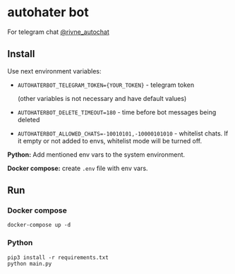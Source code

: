 # autohater bot
For telegram chat [@rivne_autochat](https://t.me/autorivne)

## Install

Use next environment variables:

* `AUTOHATERBOT_TELEGRAM_TOKEN={YOUR_TOKEN}` - telegram token

    (other variables is not necessary and have default values)

* `AUTOHATERBOT_DELETE_TIMEOUT=180` - time before bot messages being deleted
* `AUTOHATERBOT_ALLOWED_CHATS=-10010101,-10000101010` - whitelist chats. If it empty or not added to envs, whitelist mode will be turned off.

**Python:** Add mentioned env vars to the system environment.

**Docker compose:**  create `.env` file with env vars.

## Run


### Docker compose

```
docker-compose up -d
```

### Python

```
pip3 install -r requirements.txt
python main.py
```
